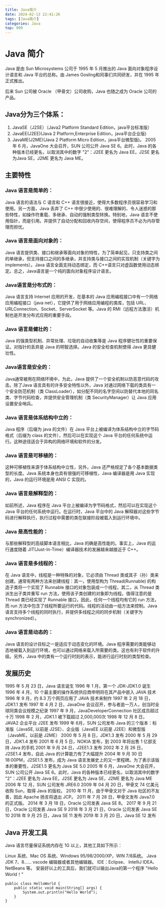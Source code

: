```yaml
---
title: Java简介
date: 2024-02-13 22:41:26
tags: [Java简介]
categories: Java
top: 999
---
```

# Java 简介
Java 是由 Sun Microsystems 公司于 1995 年 5 月推出的 Java 面向对象程序设计语言和 Java 平台的总称。由 James Gosling和同事们共同研发，并在 1995 年正式推出。

后来 Sun 公司被 Oracle （甲骨文）公司收购，Java 也随之成为 Oracle 公司的产品。

## Java分为三个体系：

1) JavaSE（J2SE）（Java2 Platform Standard Edition，java平台标准版）
2) JavaEE(J2EE)(Java 2 Platform,Enterprise Edition，java平台企业版)
3) JavaME(J2ME)(Java 2 Platform Micro Edition，java平台微型版)。
2005 年 6 月，JavaOne 大会召开，SUN 公司公开 Java SE 6。此时，Java 的各种版本已经更名，以取消其中的数字 "2"：J2EE 更名为 Java EE，J2SE 更名为Java SE，J2ME 更名为 Java ME。

## 主要特性
### Java 语言是简单的：

Java 语言的语法与 C 语言和 C++ 语言很接近，使得大多数程序员很容易学习和使用。另一方面，Java 丢弃了 C++ 中很少使用的、很难理解的、令人迷惑的那些特性，如操作符重载、多继承、自动的强制类型转换。特别地，Java 语言不使用指针，而是引用。并提供了自动分配和回收内存空间，使得程序员不必为内存管理而担忧。

### Java 语言是面向对象的：

Java 语言提供类、接口和继承等面向对象的特性，为了简单起见，只支持类之间的单继承，但支持接口之间的多继承，并支持类与接口之间的实现机制（关键字为 implements）。Java 语言全面支持动态绑定，而 C++语言只对虚函数使用动态绑定。总之，Java语言是一个纯的面向对象程序设计语言。

### Java语言是分布式的：

Java 语言支持 Internet 应用的开发，在基本的 Java 应用编程接口中有一个网络应用编程接口（java net），它提供了用于网络应用编程的类库，包括 URL、URLConnection、Socket、ServerSocket 等。Java 的 RMI（远程方法激活）机制也是开发分布式应用的重要手段。

### Java 语言是健壮的：
Java 的强类型机制、异常处理、垃圾的自动收集等是 Java 程序健壮性的重要保证。对指针的丢弃是 Java 的明智选择。Java 的安全检查机制使得 Java 更具健壮性。

### Java语言是安全的：

Java通常被用在网络环境中，为此，Java 提供了一个安全机制以防恶意代码的攻击。除了Java 语言具有的许多安全特性以外，Java 对通过网络下载的类具有一个安全防范机制（类 ClassLoader），如分配不同的名字空间以防替代本地的同名类、字节代码检查，并提供安全管理机制（类 SecurityManager）让 Java 应用设置安全哨兵。

### Java 语言是体系结构中立的：

Java 程序（后缀为 java 的文件）在 Java 平台上被编译为体系结构中立的字节码格式（后缀为 class 的文件），然后可以在实现这个 Java 平台的任何系统中运行。这种途径适合于异构的网络环境和软件的分发。

### Java 语言是可移植的：

这种可移植性来源于体系结构中立性，另外，Java 还严格规定了各个基本数据类型的长度。Java 系统本身也具有很强的可移植性，Java 编译器是用 Java 实现的，Java 的运行环境是用 ANSI C 实现的。

### Java 语言是解释型的：

如前所述，Java 程序在 Java 平台上被编译为字节码格式，然后可以在实现这个 Java 平台的任何系统中运行。在运行时，Java 平台中的 Java 解释器对这些字节码进行解释执行，执行过程中需要的类在联接阶段被载入到运行环境中。

### Java 是高性能的：

与那些解释型的高级脚本语言相比，Java 的确是高性能的。事实上，Java 的运行速度随着 JIT(Just-In-Time）编译器技术的发展越来越接近于 C++。

### Java 语言是多线程的：

在 Java 语言中，线程是一种特殊的对象，它必须由 Thread 类或其子（孙）类来创建。通常有两种方法来创建线程：其一，使用型构为 Thread(Runnable) 的构造子类将一个实现了 Runnable 接口的对象包装成一个线程，其二，从 Thread 类派生出子类并重写 run 方法，使用该子类创建的对象即为线程。值得注意的是 Thread 类已经实现了 Runnable 接口，因此，任何一个线程均有它的 run 方法，而 run 方法中包含了线程所要运行的代码。线程的活动由一组方法来控制。Java 语言支持多个线程的同时执行，并提供多线程之间的同步机制（关键字为 synchronized）。

### Java 语言是动态的：

Java 语言的设计目标之一是适应于动态变化的环境。Java 程序需要的类能够动态地被载入到运行环境，也可以通过网络来载入所需要的类。这也有利于软件的升级。另外，Java 中的类有一个运行时刻的表示，能进行运行时刻的类型检查。

## 发展历史
1995 年 5 月 23 日，Java 语言诞生
1996 年 1 月，第一个 JDK-JDK1.0 诞生
1996 年 4 月，10 个最主要的操作系统供应商申明将在其产品中嵌入 JAVA 技术
1996 年 9 月，约 8.3 万个网页应用了 JAVA 技术来制作
1997 年 2 月 18 日，JDK1.1 发布
1997 年 4 月 2 日，JavaOne 会议召开，参与者逾一万人，创当时全球同类会议规模之纪录
1997 年 9 月，JavaDeveloperConnection 社区成员超过十万
1998 年 2 月，JDK1.1 被下载超过 2,000,000次
1998 年 12 月 8 日，JAVA2 企业平台 J2EE 发布
1999 年 6月，SUN 公司发布 Java 的三个版本：标准版（JavaSE, 以前是 J2SE）、企业版（JavaEE 以前是 J2EE）和微型版（JavaME，以前是 J2ME）
2000 年 5 月 8 日，JDK1.3 发布
2000 年 5 月 29 日，JDK1.4 发布
2001 年 6 月 5 日，NOKIA 宣布，到 2003 年将出售 1 亿部支持 Java 的手机
2001 年 9 月 24 日，J2EE1.3 发布
2002 年 2 月 26 日，J2SE1.4 发布，自此 Java 的计算能力有了大幅提升
2004 年 9 月 30 日 18:00PM，J2SE1.5 发布，成为 Java 语言发展史上的又一里程碑。为了表示该版本的重要性，J2SE1.5 更名为 Java SE 5.0
2005 年 6 月，JavaOne 大会召开，SUN 公司公开 Java SE 6。此时，Java 的各种版本已经更名，以取消其中的数字 "2"：J2EE 更名为 Java EE，J2SE 更名为 Java SE，J2ME 更名为 Java ME
2006 年 12 月，SUN 公司发布 JRE6.0
2009 年 04 月 20 日，甲骨文 74 亿美元收购 Sun，取得 Java 的版权。
2010 年 11 月，由于甲骨文对于 Java 社区的不友善，因此 Apache 扬言将退出 JCP。
2011 年 7 月 28 日，甲骨文发布 Java7.0 的正式版。
2014 年 3 月 18 日，Oracle 公司发表 Java SE 8。
2017 年 9 月 21 日，Oracle 公司发表 Java SE 9
2018 年 3 月 21 日，Oracle 公司发表 Java SE 10
2018 年 9 月 25 日，Java SE 11 发布
2019 年 3 月 20 日，Java SE 12 发布
## Java 开发工具
Java 语言尽量保证系统内存在 1G 以上，其他工具如下所示：

Linux 系统、Mac OS 系统、Windows 95/98/2000/XP，WIN 7/8系统。
Java JDK 7、8……
vscode 编辑器或者其他编辑器。
IDE：Eclipse、 IntelliJ IDEA、NetBeans 等。
安装好以上的工具后，我们就可以输出Java的第一个程序 "Hello World！"

```
public class HelloWorld {
    public static void main(String[] args) {
        System.out.println("Hello World");
    }
}
```